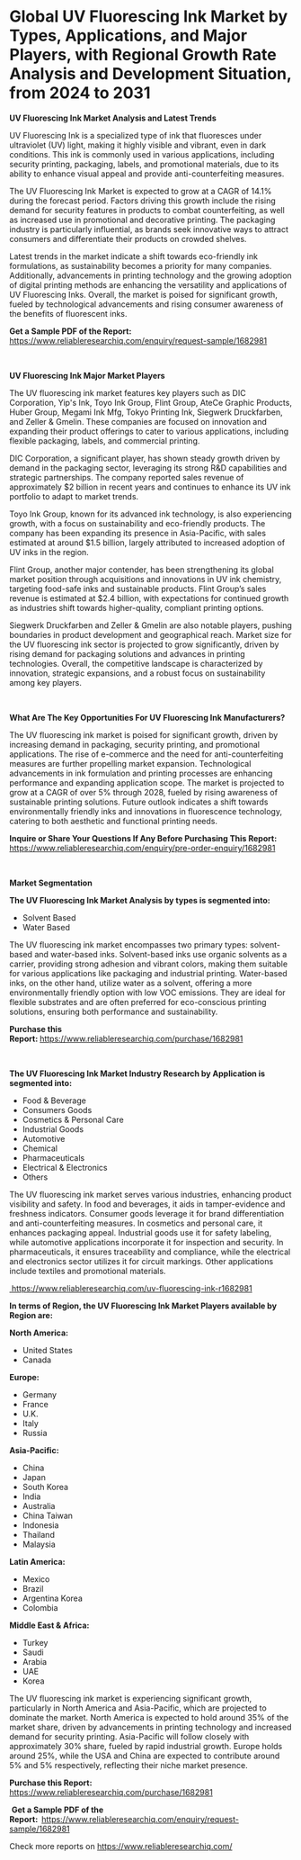 <p><h1>Global UV Fluorescing Ink Market by Types, Applications, and Major Players, with Regional Growth Rate Analysis and Development Situation, from 2024 to 2031</h1></p><p><strong>UV Fluorescing Ink Market Analysis and Latest Trends</strong></p>
<p><p>UV Fluorescing Ink is a specialized type of ink that fluoresces under ultraviolet (UV) light, making it highly visible and vibrant, even in dark conditions. This ink is commonly used in various applications, including security printing, packaging, labels, and promotional materials, due to its ability to enhance visual appeal and provide anti-counterfeiting measures.</p><p>The UV Fluorescing Ink Market is expected to grow at a CAGR of 14.1% during the forecast period. Factors driving this growth include the rising demand for security features in products to combat counterfeiting, as well as increased use in promotional and decorative printing. The packaging industry is particularly influential, as brands seek innovative ways to attract consumers and differentiate their products on crowded shelves.</p><p>Latest trends in the market indicate a shift towards eco-friendly ink formulations, as sustainability becomes a priority for many companies. Additionally, advancements in printing technology and the growing adoption of digital printing methods are enhancing the versatility and applications of UV Fluorescing Inks. Overall, the market is poised for significant growth, fueled by technological advancements and rising consumer awareness of the benefits of fluorescent inks.</p></p>
<p><strong>Get a Sample PDF of the Report:&nbsp;</strong> <a href="https://www.reliableresearchiq.com/enquiry/request-sample/1682981?utm_campaign=104&utm_medium=2&utm_source=Github&utm_content=ia&utm_term=30122024&utm_id=uv-fluorescing-ink">https://www.reliableresearchiq.com/enquiry/request-sample/1682981</a></p>
<p>&nbsp;</p>
<p><strong>UV Fluorescing Ink Major Market Players</strong></p>
<p><p>The UV fluorescing ink market features key players such as DIC Corporation, Yip's Ink, Toyo Ink Group, Flint Group, AteCe Graphic Products, Huber Group, Megami Ink Mfg, Tokyo Printing Ink, Siegwerk Druckfarben, and Zeller & Gmelin. These companies are focused on innovation and expanding their product offerings to cater to various applications, including flexible packaging, labels, and commercial printing.</p><p>DIC Corporation, a significant player, has shown steady growth driven by demand in the packaging sector, leveraging its strong R&D capabilities and strategic partnerships. The company reported sales revenue of approximately $2 billion in recent years and continues to enhance its UV ink portfolio to adapt to market trends.</p><p>Toyo Ink Group, known for its advanced ink technology, is also experiencing growth, with a focus on sustainability and eco-friendly products. The company has been expanding its presence in Asia-Pacific, with sales estimated at around $1.5 billion, largely attributed to increased adoption of UV inks in the region.</p><p>Flint Group, another major contender, has been strengthening its global market position through acquisitions and innovations in UV ink chemistry, targeting food-safe inks and sustainable products. Flint Group’s sales revenue is estimated at $2.4 billion, with expectations for continued growth as industries shift towards higher-quality, compliant printing options.</p><p>Siegwerk Druckfarben and Zeller & Gmelin are also notable players, pushing boundaries in product development and geographical reach. Market size for the UV fluorescing ink sector is projected to grow significantly, driven by rising demand for packaging solutions and advances in printing technologies. Overall, the competitive landscape is characterized by innovation, strategic expansions, and a robust focus on sustainability among key players.</p></p>
<p>&nbsp;</p>
<p><strong>What Are The Key Opportunities For UV Fluorescing Ink Manufacturers?</strong></p>
<p><p>The UV fluorescing ink market is poised for significant growth, driven by increasing demand in packaging, security printing, and promotional applications. The rise of e-commerce and the need for anti-counterfeiting measures are further propelling market expansion. Technological advancements in ink formulation and printing processes are enhancing performance and expanding application scope. The market is projected to grow at a CAGR of over 5% through 2028, fueled by rising awareness of sustainable printing solutions. Future outlook indicates a shift towards environmentally friendly inks and innovations in fluorescence technology, catering to both aesthetic and functional printing needs.</p></p>
<p><strong>Inquire or Share Your Questions If Any Before Purchasing This Report:</strong> <a href="https://www.reliableresearchiq.com/enquiry/pre-order-enquiry/1682981?utm_campaign=104&utm_medium=2&utm_source=Github&utm_content=ia&utm_term=30122024&utm_id=uv-fluorescing-ink">https://www.reliableresearchiq.com/enquiry/pre-order-enquiry/1682981</a></p>
<p>&nbsp;</p>
<p><strong>Market Segmentation</strong></p>
<p><strong>The UV Fluorescing Ink Market Analysis by types is segmented into:</strong></p>
<p><ul><li>Solvent Based</li><li>Water Based</li></ul></p>
<p><p>The UV fluorescing ink market encompasses two primary types: solvent-based and water-based inks. Solvent-based inks use organic solvents as a carrier, providing strong adhesion and vibrant colors, making them suitable for various applications like packaging and industrial printing. Water-based inks, on the other hand, utilize water as a solvent, offering a more environmentally friendly option with low VOC emissions. They are ideal for flexible substrates and are often preferred for eco-conscious printing solutions, ensuring both performance and sustainability.</p></p>
<p><strong>Purchase this Report:&nbsp;</strong><a href="https://www.reliableresearchiq.com/purchase/1682981?utm_campaign=104&utm_medium=2&utm_source=Github&utm_content=ia&utm_term=30122024&utm_id=uv-fluorescing-ink">https://www.reliableresearchiq.com/purchase/1682981</a></p>
<p>&nbsp;</p>
<p><strong>The UV Fluorescing Ink Market Industry Research by Application is segmented into:</strong></p>
<p><ul><li>Food & Beverage</li><li>Consumers Goods</li><li>Cosmetics & Personal Care</li><li>Industrial Goods</li><li>Automotive</li><li>Chemical</li><li>Pharmaceuticals</li><li>Electrical & Electronics</li><li>Others</li></ul></p>
<p><p>The UV fluorescing ink market serves various industries, enhancing product visibility and safety. In food and beverages, it aids in tamper-evidence and freshness indicators. Consumer goods leverage it for brand differentiation and anti-counterfeiting measures. In cosmetics and personal care, it enhances packaging appeal. Industrial goods use it for safety labeling, while automotive applications incorporate it for inspection and security. In pharmaceuticals, it ensures traceability and compliance, while the electrical and electronics sector utilizes it for circuit markings. Other applications include textiles and promotional materials.</p></p>
<p><a href="https://www.reliableresearchiq.com/uv-fluorescing-ink-r1682981?utm_campaign=104&utm_medium=2&utm_source=Github&utm_content=ia&utm_term=30122024&utm_id=uv-fluorescing-ink">&nbsp;https://www.reliableresearchiq.com/uv-fluorescing-ink-r1682981</a></p>
<p><strong>In terms of Region, the UV Fluorescing Ink Market Players available by Region are:</strong></p>
<p>
    <p> <strong> North America: </strong>
        <ul>
            <li>United States</li>
            <li>Canada</li>
        </ul>
        </p> 
    <p> <strong> Europe: </strong>
        <ul>
            <li>Germany</li>
            <li>France</li>
            <li>U.K.</li>
            <li>Italy</li>
            <li>Russia</li>
        </ul>
        </p> 
    <p> <strong> Asia-Pacific: </strong>
        <ul>
            <li>China</li>
            <li>Japan</li>
            <li>South Korea</li>
            <li>India</li>
            <li>Australia</li>
            <li>China Taiwan</li>
            <li>Indonesia</li>
            <li>Thailand</li>
            <li>Malaysia</li>
        </ul>
        </p> 
    <p> <strong> Latin America: </strong>
        <ul>
            <li>Mexico</li>
            <li>Brazil</li>
            <li>Argentina Korea</li>
            <li>Colombia</li>
        </ul>
        </p> 
    <p> <strong> Middle East & Africa: </strong>
        <ul>
            <li>Turkey</li>
            <li>Saudi</li>
            <li>Arabia</li>
            <li>UAE</li>
            <li>Korea</li>
        </ul>
    </p>
    </p>
<p><p>The UV fluorescing ink market is experiencing significant growth, particularly in North America and Asia-Pacific, which are projected to dominate the market. North America is expected to hold around 35% of the market share, driven by advancements in printing technology and increased demand for security printing. Asia-Pacific will follow closely with approximately 30% share, fueled by rapid industrial growth. Europe holds around 25%, while the USA and China are expected to contribute around 5% and 5% respectively, reflecting their niche market presence.</p></p>
<p><strong>Purchase this Report: </strong><a href="https://www.reliableresearchiq.com/purchase/1682981?utm_campaign=104&utm_medium=2&utm_source=Github&utm_content=ia&utm_term=30122024&utm_id=uv-fluorescing-ink">https://www.reliableresearchiq.com/purchase/1682981</a></p>
<p>&nbsp;<strong>Get a Sample PDF of the Report:&nbsp;&nbsp;</strong><a href="https://www.reliableresearchiq.com/enquiry/request-sample/1682981?utm_campaign=104&utm_medium=2&utm_source=Github&utm_content=ia&utm_term=30122024&utm_id=uv-fluorescing-ink">https://www.reliableresearchiq.com/enquiry/request-sample/1682981</a></p>
<p><strong></strong></p>
<p>Check more reports on <a href="https://www.reliableresearchiq.com/?utm_campaign=104&utm_medium=2&utm_source=Github&utm_content=ia&utm_term=30122024&utm_id=uv-fluorescing-ink">https://www.reliableresearchiq.com/</a></p>